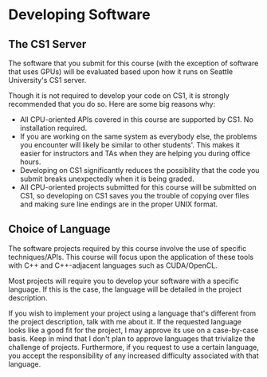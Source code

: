 # Developing Software

## The CS1 Server

The software that you submit for this course (with the exception of software that uses GPUs) will be evaluated based upon how it runs on Seattle University's CS1 server.

Though it is not required to develop your code on CS1, it is strongly recommended that you do so. Here are some big reasons why:
- All CPU-oriented APIs covered in this course are supported by CS1. No installation required.
- If you are working on the same system as everybody else, the problems you encounter will likely be similar to other students'. This makes it easier for instructors and TAs when they are helping you during office hours.
- Developing on CS1 significantly reduces the possibility that the code you submit breaks unexpectedly when it is being graded.
- All CPU-oriented projects submitted for this course will be submitted on CS1, so developing on CS1 saves you the trouble of copying over files and making sure line endings are in the proper UNIX format.


## Choice of Language

The software projects required by this course involve the use of specific techniques/APIs.
This course will focus upon the application of these tools with C++ and C++-adjacent languages such as CUDA/OpenCL.

Most projects will require you to develop your software with a specific language.
If this is the case, the language will be detailed in the project description.

If you wish to implement your project using a language that's different from the project description, talk with me about it.
If the requested language looks like a good fit for the project, I may approve its use on a case-by-case basis.
Keep in mind that I don't plan to approve languages that trivialize the challenge of projects.
Furthermore, if you request to use a certain language, you accept the responsibility of any increased difficulty associated with that language.



